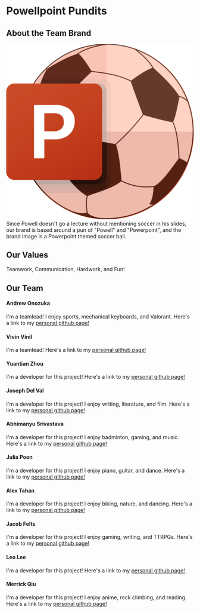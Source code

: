 # Powellpoint Pundits

## About the Team Brand

![Powellpoint Pundits logo](branding/PowellPointPundits.png)
Since Powell doesn't go a lecture without mentioning soccer in his slides, 
our brand is based around a pun of "Powell" and "Powerpoint",
and the brand image is a Powerpoint themed soccer ball.
## Our Values

Teamwork, Communication, Hardwork, and Fun!
## Our Team

#### Andrew Onozuka
I'm a teamlead!
I enjoy sports, mechanical keyboards, and Valorant.
Here's a link to my [personal github page!](https://github.com/AndrewOnozuka)

#### Vivin Vinil
I'm a teamlead!
Here's a link to my [personal github page!](https://github.com/vivin2709)

#### Yuantian Zhou
I'm a developer for this project!
Here's a link to my [personal github page!](https://github.com/ZhouYuantian)

#### Joseph Del Val
I'm a developer for this project!
I enjoy writing, literature, and film.
Here's a link to my [personal github page!](https://github.com/jtdelval)

#### Abhimanyu Srivastava
I'm a developer for this project!
I enjoy badminton, gaming, and music.
Here's a link to my [personal github page!](https://github.com/a6srivastava)

#### Julia Poon
I'm a developer for this project!
I enjoy piano, guitar, and dance.
Here's a link to my [personal github page!](https://github.com/jupoon)

#### Alex Tahan
I'm a developer for this project!
I enjoy biking, nature, and dancing.
Here's a link to my [personal github page!](https://github.com/alextahan)

#### Jacob Felts
I'm a developer for this project!
I enjoy gaming, writing, and TTRPGs.
Here's a link to my [personal github page!](https://github.com/jacobfeltsUCSD)

#### Leo Lee
I'm a developer for this project!
Here's a link to my [personal github page!](https://github.com/Low3arth0rbit)

#### Merrick Qiu
I'm a developer for this project!
I enjoy anime, rock climbing, and reading.
Here's a link to my [personal github page!](https://github.com/merrickqiu)
